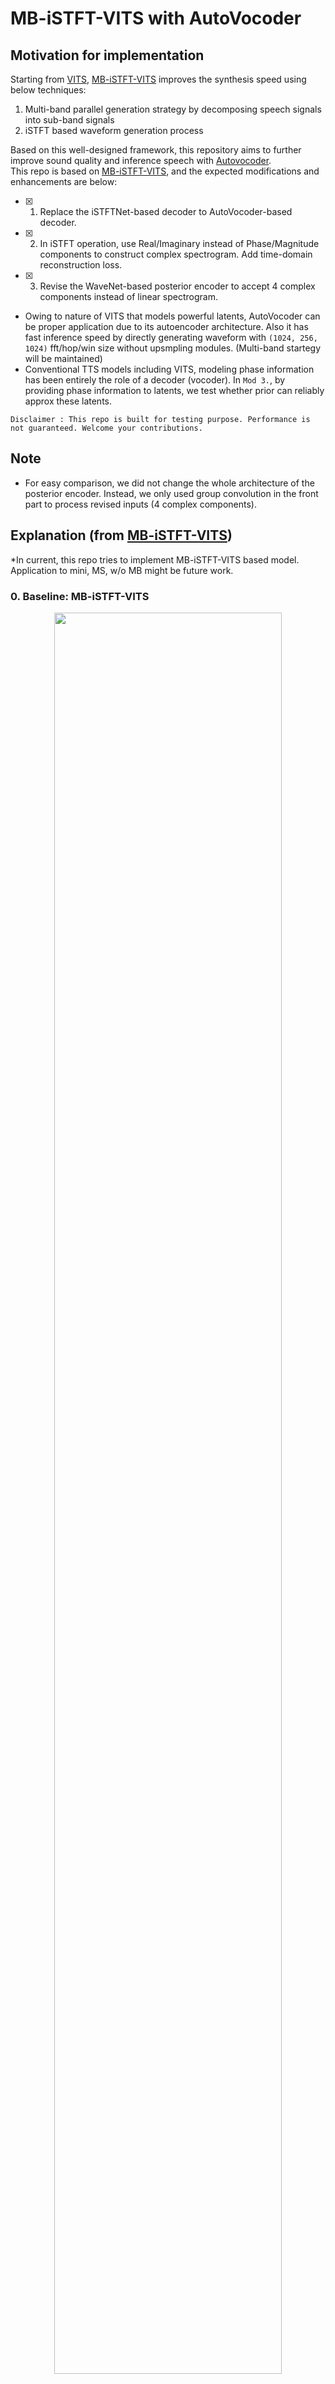 # MB-iSTFT-VITS with AutoVocoder

## Motivation for implementation
Starting from [VITS](https://arxiv.org/abs/2106.06103), [MB-iSTFT-VITS](https://arxiv.org/abs/2210.15975) improves the synthesis speed using below techniques:
1. Multi-band parallel generation strategy by decomposing speech signals into sub-band signals
2. iSTFT based waveform generation process<br>

Based on this well-designed framework, this repository aims to further improve sound quality and inference speech with [Autovocoder](https://github.com/hcy71o/AutoVocoder).<br> This repo is based on [MB-iSTFT-VITS](https://github.com/MasayaKawamura/MB-iSTFT-VITS), and the expected modifications and enhancements are below:
- [x] 1. Replace the iSTFTNet-based decoder to AutoVocoder-based decoder.<br>

- [x] 2. In iSTFT operation, use Real/Imaginary instead of Phase/Magnitude components to construct complex spectrogram. Add time-domain reconstruction loss.

- [x] 3. Revise the WaveNet-based posterior encoder to accept 4 complex components instead of linear spectrogram.<br>

* Owing to nature of VITS that models powerful latents, AutoVocoder can be proper application due to its autoencoder architecture. Also it has fast inference speed 
by directly generating waveform with `(1024, 256, 1024)` fft/hop/win size without upsmpling modules. (Multi-band startegy will be maintained)
* Conventional TTS models including VITS, modeling phase information has been entirely the role of a decoder (vocoder). In `Mod 3.`, by providing phase information to latents, we test whether prior can reliably approx these latents.

`Disclaimer : This repo is built for testing purpose. Performance is not guaranteed. Welcome your contributions.`

## Note
* For easy comparison, we did not change the whole architecture of the posterior encoder. Instead, we only used group convolution in the front part to process revised inputs (4 complex components).

## Explanation (from [MB-iSTFT-VITS](https://github.com/MasayaKawamura/MB-iSTFT-VITS))
*In current, this repo tries to implement MB-iSTFT-VITS based model. Application to mini, MS, w/o MB might be future work.

### 0. Baseline: MB-iSTFT-VITS

<p align="center"><img src="./fig/proposed_model.png" width="85%"></p>

### 1. Pre-requisites

0. Python >= 3.6
0. Clone this repository
0. Install python requirements. Please refer [requirements.txt](requirements.txt)
    1. You may need to install espeak first: `apt-get install espeak`
0. Download datasets
    1. Download and extract the [LJ Speech dataset](https://keithito.com/LJ-Speech-Dataset/), then rename or create a link to the dataset folder: `ln -s /path/to/LJSpeech-1.1/wavs DUMMY1`
0. Build Monotonic Alignment Search and run preprocessing if you use your own datasets.
```sh
# Cython-version Monotonoic Alignment Search
cd monotonic_align
mkdir monotonic_align
python setup.py build_ext --inplace
```

### 2. Training
In the case of MB-iSTFT-VITS training, run the following script
```sh
python train_latest.py -c configs/ljs_mb_istft_vits.json -m ljs_mb_istft_vits

```

After the training, you can check inference audio using [inference.ipynb](inference.ipynb)

## References
- MB-iSTFT-VITS: [Paper](https://arxiv.org/abs/2210.15975) / [Code](https://github.com/MasayaKawamura/MB-iSTFT-VITS)
- AutoVocoder: [Paper](https://arxiv.org/abs/2211.06989) / [Code](https://github.com/hcy71o/AutoVocoder) (unofficial)